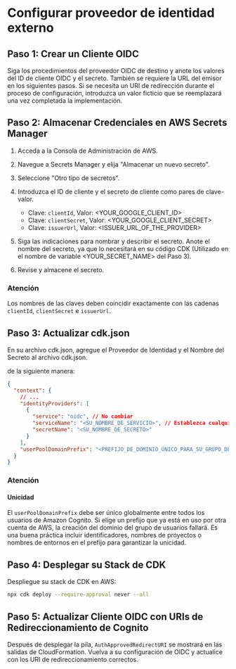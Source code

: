 # Configurar proveedor de identidad externo

## Paso 1: Crear un Cliente OIDC

Siga los procedimientos del proveedor OIDC de destino y anote los valores del ID de cliente OIDC y el secreto. También se requiere la URL del emisor en los siguientes pasos. Si se necesita un URI de redirección durante el proceso de configuración, introduzca un valor ficticio que se reemplazará una vez completada la implementación.

## Paso 2: Almacenar Credenciales en AWS Secrets Manager

1. Acceda a la Consola de Administración de AWS.
2. Navegue a Secrets Manager y elija "Almacenar un nuevo secreto".
3. Seleccione "Otro tipo de secretos".
4. Introduzca el ID de cliente y el secreto de cliente como pares de clave-valor.

   - Clave: `clientId`, Valor: <YOUR_GOOGLE_CLIENT_ID>
   - Clave: `clientSecret`, Valor: <YOUR_GOOGLE_CLIENT_SECRET>
   - Clave: `issuerUrl`, Valor: <ISSUER_URL_OF_THE_PROVIDER>

5. Siga las indicaciones para nombrar y describir el secreto. Anote el nombre del secreto, ya que lo necesitará en su código CDK (Utilizado en el nombre de variable <YOUR_SECRET_NAME> del Paso 3).
6. Revise y almacene el secreto.

### Atención

Los nombres de las claves deben coincidir exactamente con las cadenas `clientId`, `clientSecret` e `issuerUrl`.

## Paso 3: Actualizar cdk.json

En su archivo cdk.json, agregue el Proveedor de Identidad y el Nombre del Secreto al archivo cdk.json.

de la siguiente manera:

```json
{
  "context": {
    // ...
    "identityProviders": [
      {
        "service": "oidc", // No cambiar
        "serviceName": "<SU_NOMBRE_DE_SERVICIO>", // Establezca cualquier valor que desee
        "secretName": "<SU_NOMBRE_DE_SECRETO>"
      }
    ],
    "userPoolDomainPrefix": "<PREFIJO_DE_DOMINIO_ÚNICO_PARA_SU_GRUPO_DE_USUARIOS>"
  }
}
```

### Atención

#### Unicidad

El `userPoolDomainPrefix` debe ser único globalmente entre todos los usuarios de Amazon Cognito. Si elige un prefijo que ya está en uso por otra cuenta de AWS, la creación del dominio del grupo de usuarios fallará. Es una buena práctica incluir identificadores, nombres de proyectos o nombres de entornos en el prefijo para garantizar la unicidad.

## Paso 4: Desplegar su Stack de CDK

Despliegue su stack de CDK en AWS:

```sh
npx cdk deploy --require-approval never --all
```

## Paso 5: Actualizar Cliente OIDC con URIs de Redireccionamiento de Cognito

Después de desplegar la pila, `AuthApprovedRedirectURI` se mostrará en las salidas de CloudFormation. Vuelva a su configuración de OIDC y actualice con los URI de redireccionamiento correctos.